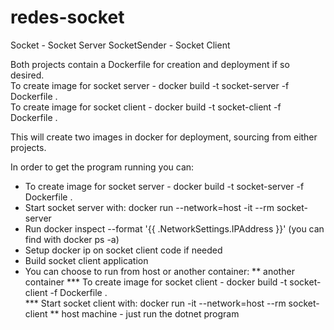 # redes-socket

Socket - Socket Server
SocketSender - Socket Client

Both projects contain a Dockerfile for creation and deployment if so desired.  
To create image for socket server - docker build -t socket-server -f Dockerfile .  
To create image for socket client - docker build -t socket-client -f Dockerfile .  

This will create two images in docker for deployment, sourcing from either projects.    

In order to get the program running you can:
* To create image for socket server - docker build -t socket-server -f Dockerfile .  
* Start socket server with: docker run --network=host -it --rm socket-server
* Run docker inspect --format '{{ .NetworkSettings.IPAddress }}' <cotainer-name> (you can find with docker ps -a)
* Setup docker ip on socket client code if needed
* Build socket client application
* You can choose to run from host or another container:
** another container
*** To create image for socket client - docker build -t socket-client -f Dockerfile .  
*** Start socket client with: docker run -it --network=host --rm socket-client
** host machine - just run the dotnet program
